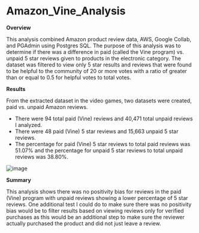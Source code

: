# **Amazon_Vine_Analysis**

**Overview**

This analysis combined Amazon product review data, AWS, Google Collab, and PGAdmin using Postgres SQL. The purpose of this analysis was to determine if there was a difference in paid (called the Vine program) vs. unpaid 5 star reviews given to products in the electronic category. The dataset was filtered to view only 5 star results and reviews that were found to be helpful to the community of 20 or more votes with a ratio of greater than or equal to 0.5 for helpful votes to total votes.

**Results**

From the extracted dataset in the video games, two datasets were created, paid vs. unpaid Amazon reviews.

- There were 94 total paid (Vine) reviews and 40,471 total unpaid reviews I analyzed.
- There were 48 paid (Vine) 5 star reviews and 15,663 unpaid 5 star reviews.
- The percentage for paid (Vine) 5 star reviews to total paid reviews was 51.07% and the percentage for unpaid 5 star reviews to total unpaid reviews was 38.80%.

![image](https://user-images.githubusercontent.com/74743437/120904518-b0a53b00-c61a-11eb-975f-f98e41f3432d.png)

**Summary**

This analysis shows there was no positivity bias for reviews in the paid (Vine) program with unpaid reviews showing a lower percentage of 5 star reviews. One additional test I could do to make sure there was no positivity bias would be to filter results based on viewing reviews only for verified purchases as this would be an additional step to make sure the reviewer actually purchased the product and did not just leave a review.
